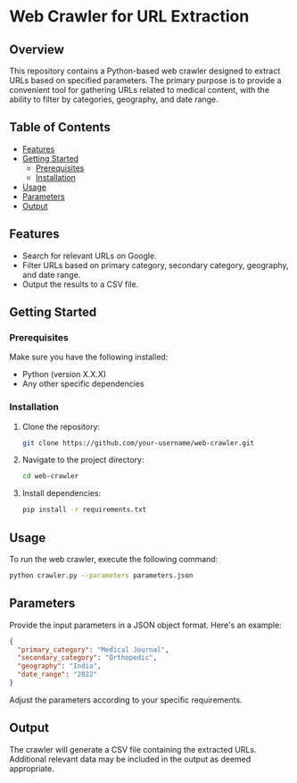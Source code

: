 # Web Crawler for URL Extraction

## Overview

This repository contains a Python-based web crawler designed to extract URLs based on specified parameters. The primary purpose is to provide a convenient tool for gathering URLs related to medical content, with the ability to filter by categories, geography, and date range.

## Table of Contents

- [Features](#features)
- [Getting Started](#getting-started)
  - [Prerequisites](#prerequisites)
  - [Installation](#installation)
- [Usage](#usage)
- [Parameters](#parameters)
- [Output](#output)

## Features

- Search for relevant URLs on Google.
- Filter URLs based on primary category, secondary category, geography, and date range.
- Output the results to a CSV file.

## Getting Started

### Prerequisites

Make sure you have the following installed:

- Python (version X.X.X)
- Any other specific dependencies

### Installation

1. Clone the repository:

   ```bash
   git clone https://github.com/your-username/web-crawler.git
   ```
2. Navigate to the project directory:

    ```bash
    cd web-crawler
    ```
3. Install dependencies:
    ```bash
    pip install -r requirements.txt
    ```
## Usage
To run the web crawler, execute the following command:

```bash
python crawler.py --parameters parameters.json
```
## Parameters
Provide the input parameters in a JSON object format. Here's an example:

```json
{
  "primary_category": "Medical Journal",
  "secondary_category": "Orthopedic",
  "geography": "India",
  "date_range": "2022"
}
```
Adjust the parameters according to your specific requirements.

## Output
The crawler will generate a CSV file containing the extracted URLs. Additional relevant data may be included in the output as deemed appropriate.